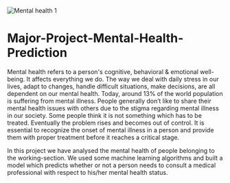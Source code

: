 ![Mental health 1](https://user-images.githubusercontent.com/70680147/167337129-1e3b6a98-767b-4602-b85f-db2f00304b74.png)

# Major-Project-Mental-Health-Prediction
Mental health refers to a person's cognitive, behavioral & emotional well-being. It affects everything we do. The way we deal with daily stress in our lives, adapt to changes, handle difficult situations, make decisions, are all dependent on our mental health. Today, around 13% of the world population is suffering from mental illness.  People generally don’t like to share their mental health issues with others due to the stigma regarding mental illness in our society. Some people think it is not something which has to be treated. Eventually the problem rises and becomes out of control. It is essential to recognize the onset of mental illness in a person and provide them with proper treatment before it reaches a critical stage. 

In this project we have analysed the mental health of people belonging to the working-section. We used some machine learning algorithms and built a model which predicts whether or not a person needs to consult a medical professional with respect to his/her mental health status. 
